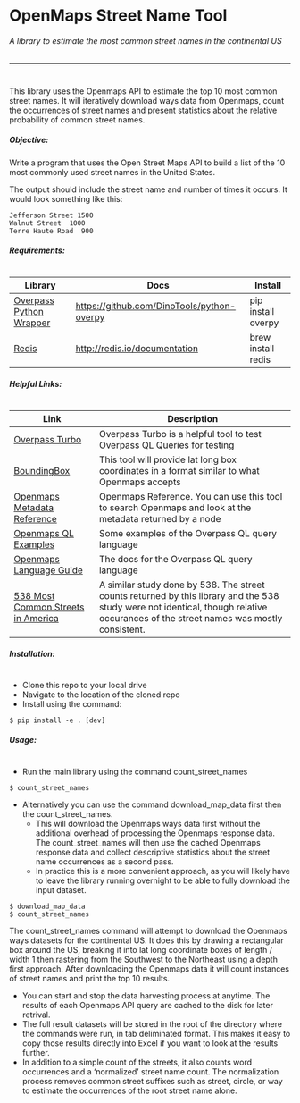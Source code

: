 # OpenMaps Street Name Tool
###### A library to estimate the most common street names in the continental US
---
#
This library uses the Openmaps API to estimate the top 10 most common street names. It will iteratively download ways data from Openmaps, count the occurrences of street names and present statistics about the relative probability of common street names.


##### Objective:
Write a program that uses the Open Street Maps API to build a list of the 10 most commonly used street names in the United States.

The output should include the street name and number of times it occurs. It would look something like this:

    Jefferson Street 1500
    Walnut Street  1000
    Terre Haute Road  900

##### Requirements:
#
Library | Docs | Install
--- | --- | ---
[Overpass Python Wrapper](https://github.com/DinoTools/python-overpy)| https://github.com/DinoTools/python-overpy | pip install overpy
[Redis](http://redis.io/)| http://redis.io/documentation | brew install redis

##### Helpful Links:
#
Link | Description
--- | ---
[Overpass Turbo](http://overpass-turbo.eu/) | Overpass Turbo is a helpful tool to test Overpass QL Queries for testing
[BoundingBox](http://boundingbox.klokantech.com/) | This tool will provide lat long box coordinates in a format similar to what Openmaps accepts
[Openmaps Metadata Reference](https://www.openstreetmap.org/relation/253832#map=10/32.8259/-117.1074) | Openmaps Reference. You can use this tool to search Openmaps and look at the metadata returned by a node
[Openmaps QL Examples](http://wiki.openstreetmap.org/wiki/Overpass_API/Overpass_QL) | Some examples of the Overpass QL query language
[Openmaps Language Guide](https://wiki.openstreetmap.org/wiki/Overpass_API/Language_Guide) | The docs for the Overpass QL query language
[538 Most Common Streets in America](http://fivethirtyeight.com/datalab/whats-the-most-common-street-name-in-america/) | A similar study done by 538. The street counts returned by this library and the 538 study were not identical, though relative occurances of the street names was mostly consistent.


##### Installation:
#
* Clone this repo to your local drive
* Navigate to the location of the cloned repo
* Install using the command:
```
$ pip install -e . [dev]
```

##### Usage:
#
* Run the main library using the command count_street_names
```
$ count_street_names
```
* Alternatively you can use the command download_map_data first then the count_street_names.
    - This will download the Openmaps ways data first without the additional overhead of processing the Openmaps response data. The count_street_names will then use the cached Openmaps response data and collect descriptive statistics about the street name occurrences as a second pass.
    - In practice this is a more convenient approach, as you will likely have to leave the library running overnight to be able to fully download the input dataset.
```
$ download_map_data
$ count_street_names
```

The count_street_names command will attempt to download the Openmaps ways datasets for the continental US. It does this by drawing a rectangular box around the US, breaking it into lat long coordinate boxes of length / width 1 then rastering from the Southwest to the Northeast using a depth first approach. After downloading the Openmaps data it will count instances of street names and print the top 10 results.
* You can start and stop the data harvesting process at anytime. The results of each Openmaps API query are cached to the disk for later retrival.
* The full result datasets will be stored in the root of the directory where the commands were run, in tab deliminated format. This makes it easy to copy those results directly into Excel if you want to look at the results further.
* In addition to a simple count of the streets, it also counts word occurrences and a ‘normalized’ street name count. The normalization process removes common street suffixes such as street, circle, or way to estimate the occurrences of the root street name alone.

